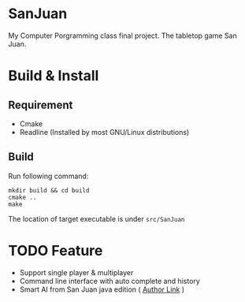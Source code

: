 # SanJuan
My Computer Porgramming class final project. The tabletop game San Juan.

# Build & Install
## Requirement
- Cmake
- Readline (Installed by most GNU/Linux distributions)

## Build
Run following command:
```shell
mkdir build && cd build
cmake ..
make
```
The location of target executable is under `src/SanJuan`

# TODO Feature
- Support single player & multiplayer
- Command line interface with auto complete and history
- Smart AI from San Juan java edition \( [Author Link](http://www.compoundeye.net/jsanjuan/download.html) \)
